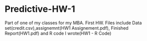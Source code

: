 # Predictive-HW-1
Part of one of my classes for my MBA. First HW.
Files include Data set(credit.csv),assignemnt(HW1 Assignement.pdf), Finished Report(HW1.pdf) and R code I wrote(HW1 - R Code)
